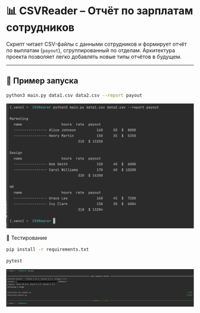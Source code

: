 # 📊 CSVReader – Отчёт по зарплатам сотрудников

Скрипт читает CSV-файлы с данными сотрудников и формирует отчёт по выплатам (`payout`), сгруппированный по отделам. Архитектура проекта позволяет легко добавлять новые типы отчётов в будущем.

---

## 🚀 Пример запуска

```bash
python3 main.py data1.csv data2.csv --report payout
```
![Пример отчёта](Screenshot1.png)

🧪 Тестирование
```bash
pip install -r requirements.txt
```
```bash
pytest
```

![Пример отчёта](Screenshot2.png)